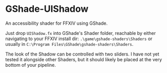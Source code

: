 # GShade-UIShadow
An accessibility shader for FFXIV using GShade.

Just drop `UIShadow.fx` into GShade's Shader folder, reachable by either navigating to your FFXIV install dir: `.\game\gshade-shaders\Shaders` or usually in `C:\Program Files\GShade\gshade-shaders\Shaders`.

The look of the Shadow can be controlled with two sliders. I have not yet tested it alongside other Shaders, but it should likely be placed at the very bottom of your pipeline.
